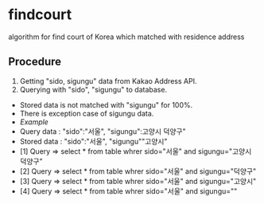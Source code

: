 # findcourt
algorithm for find court of Korea which matched with residence address

## Procedure
1. Getting "sido, sigungu" data from Kakao Address API.
2. Querying with "sido", "sigungu" to database.
- Stored data is not matched with "sigungu" for 100%.
- There is exception case of sigungu data.
- *Example*
- Query data : "sido":"서울", "sigungu":고양시 덕양구"
- Stored data : "sido":"서울", "sigungu""고양시"
- [1] Query => select * from table whrer sido="서울" and sigungu="고양시 덕양구" <br/>
- [2] Query => select * from table whrer sido="서울" and sigungu="덕양구"        <br/>
- [3] Query => select * from table whrer sido="서울" and sigungu="고양시"       <br/>
- [4] Query => select * from table whrer sido="서울" and sigungu=""



